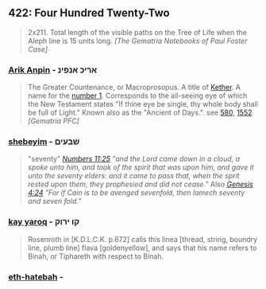 ## 422: Four Hundred Twenty-Two
> 2x211. Total length of the visible paths on the Tree of Life when the Aleph line is 15 units long. *[The Gematria Notebooks of Paul Foster Case]*

### [Arik Anpin](/keys/ARIK.ANPIN) - אריכ אנפינ
> The Greater Countenance, or Macroprosopus. A title of [Kether](620). A name for the [number 1](1). Corresponds to the all-seeing eye of which the New Testament states "If thine eye be single, thy whole body shall be full of Light." Known also as the "Ancient of Days.". see [580](580), [1552](1552) *[Gematria PFC]*

### [shebeyim](/keys/ShBOIM) - שבעים
> "seventy" *[Numbers 11:25](http://biblehub.com/numbers/11-25.htm) "and the Lord came down in a cloud, a spoke unto him, and took of the spirit that was upon him, and gave it unto the seventy elders: and it came to pass that, when the sprit rested upon them, they prophesied and did not cease."* Also *[Genesis 4:24](http://biblehub.com/genesis/4-24.htm) "For if Cain is to be avenged sevenfold, then lamech seventy and seven fold."*

### [kay yaroq](/keys/QV.IRVQ) - קו ירוק
> Rosenroth in [K.D.L.C.K. p.672] calls this linea [thread, string, boundry line, plumb line] flava [goldenyellow], and says that his name refers to Binah, or Tiphareth with respect to Binah.

### [eth-hatebah](/keys/ATh-HThBH) - 
